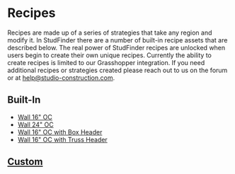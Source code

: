 # Recipes

Recipes are made up of a series of strategies that take any region and modify it.  In StudFinder there are a number of built-in recipe assets that are described below.  The real power of StudFinder recipes are unlocked when users begin to create their own unique recipes. Currently the ability to create recipes is limited to our Grasshopper integration.  If you need additional recipes or strategies created please reach out to us on the forum or at help@studio-construction.com.

## Built-In

- [Wall 16" OC](Recipes/Wall_16oc.md)
- [Wall 24" OC](Recipes/Wall_24oc.md)
- [Wall 16" OC with Box Header](Recipes/Wall_16oc_Box.md)
- [Wall 16" OC with Truss Header](Recipes/Wall_16oc_Truss.md)

## [Custom](Recipes/Custom.md)